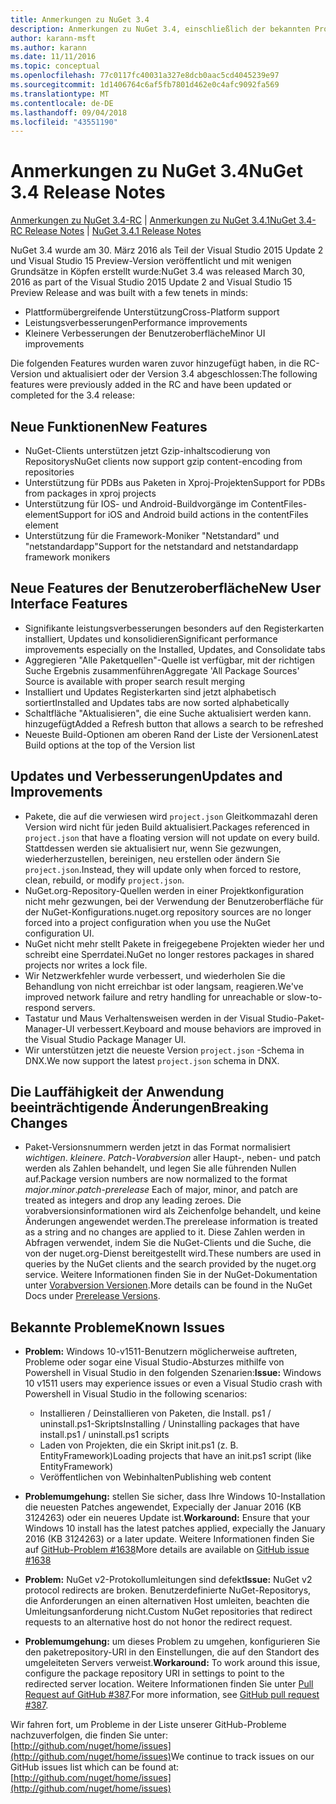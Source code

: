 ```yaml
---
title: Anmerkungen zu NuGet 3.4
description: Anmerkungen zu NuGet 3.4, einschließlich der bekannten Probleme, Fehlerkorrekturen, hinzugefügter Features und DCRs.
author: karann-msft
ms.author: karann
ms.date: 11/11/2016
ms.topic: conceptual
ms.openlocfilehash: 77c0117fc40031a327e8dcb0aac5cd4045239e97
ms.sourcegitcommit: 1d1406764c6af5fb7801d462e0c4afc9092fa569
ms.translationtype: MT
ms.contentlocale: de-DE
ms.lasthandoff: 09/04/2018
ms.locfileid: "43551190"
---
```

# <a name="nuget-34-release-notes"></a><span data-ttu-id="ab844-103">Anmerkungen zu NuGet 3.4</span><span class="sxs-lookup"><span data-stu-id="ab844-103">NuGet 3.4 Release Notes</span></span>

<span data-ttu-id="ab844-104">[Anmerkungen zu NuGet 3.4-RC](../release-notes/nuget-3.4-RC.md) | [Anmerkungen zu NuGet 3.4.1](../release-notes/nuget-3.4.1.md)</span><span class="sxs-lookup"><span data-stu-id="ab844-104">[NuGet 3.4-RC Release Notes](../release-notes/nuget-3.4-RC.md) | [NuGet 3.4.1 Release Notes](../release-notes/nuget-3.4.1.md)</span></span>

<span data-ttu-id="ab844-105">NuGet 3.4 wurde am 30. März 2016 als Teil der Visual Studio 2015 Update 2 und Visual Studio 15 Preview-Version veröffentlicht und mit wenigen Grundsätze in Köpfen erstellt wurde:</span><span class="sxs-lookup"><span data-stu-id="ab844-105">NuGet 3.4 was released March 30, 2016 as part of the Visual Studio 2015 Update 2 and Visual Studio 15 Preview Release and was built with a few tenets in minds:</span></span>

* <span data-ttu-id="ab844-106">Plattformübergreifende Unterstützung</span><span class="sxs-lookup"><span data-stu-id="ab844-106">Cross-Platform support</span></span>
* <span data-ttu-id="ab844-107">Leistungsverbesserungen</span><span class="sxs-lookup"><span data-stu-id="ab844-107">Performance improvements</span></span>
* <span data-ttu-id="ab844-108">Kleinere Verbesserungen der Benutzeroberfläche</span><span class="sxs-lookup"><span data-stu-id="ab844-108">Minor UI improvements</span></span>

<span data-ttu-id="ab844-109">Die folgenden Features wurden waren zuvor hinzugefügt haben, in die RC-Version und aktualisiert oder der Version 3.4 abgeschlossen:</span><span class="sxs-lookup"><span data-stu-id="ab844-109">The following features were previously added in the RC and have been updated or completed for the 3.4 release:</span></span>

## <a name="new-features"></a><span data-ttu-id="ab844-110">Neue Funktionen</span><span class="sxs-lookup"><span data-stu-id="ab844-110">New Features</span></span>

* <span data-ttu-id="ab844-111">NuGet-Clients unterstützen jetzt Gzip-inhaltscodierung von Repositorys</span><span class="sxs-lookup"><span data-stu-id="ab844-111">NuGet clients now support gzip content-encoding from repositories</span></span>
* <span data-ttu-id="ab844-112">Unterstützung für PDBs aus Paketen in Xproj-Projekten</span><span class="sxs-lookup"><span data-stu-id="ab844-112">Support for PDBs from packages in xproj projects</span></span>
* <span data-ttu-id="ab844-113">Unterstützung für IOS- und Android-Buildvorgänge im ContentFiles-element</span><span class="sxs-lookup"><span data-stu-id="ab844-113">Support for iOS and Android build actions in the contentFiles element</span></span>
* <span data-ttu-id="ab844-114">Unterstützung für die Framework-Moniker "Netstandard" und "netstandardapp"</span><span class="sxs-lookup"><span data-stu-id="ab844-114">Support for the netstandard and netstandardapp framework monikers</span></span>

## <a name="new-user-interface-features"></a><span data-ttu-id="ab844-115">Neue Features der Benutzeroberfläche</span><span class="sxs-lookup"><span data-stu-id="ab844-115">New User Interface Features</span></span>

* <span data-ttu-id="ab844-116">Signifikante leistungsverbesserungen besonders auf den Registerkarten installiert, Updates und konsolidieren</span><span class="sxs-lookup"><span data-stu-id="ab844-116">Significant performance improvements especially on the Installed, Updates, and Consolidate tabs</span></span>
* <span data-ttu-id="ab844-117">Aggregieren "Alle Paketquellen"-Quelle ist verfügbar, mit der richtigen Suche Ergebnis zusammenführen</span><span class="sxs-lookup"><span data-stu-id="ab844-117">Aggregate 'All Package Sources' Source is available with proper search result merging</span></span>
* <span data-ttu-id="ab844-118">Installiert und Updates Registerkarten sind jetzt alphabetisch sortiert</span><span class="sxs-lookup"><span data-stu-id="ab844-118">Installed and Updates tabs are now sorted alphabetically</span></span>
* <span data-ttu-id="ab844-119">Schaltfläche "Aktualisieren", die eine Suche aktualisiert werden kann. hinzugefügt</span><span class="sxs-lookup"><span data-stu-id="ab844-119">Added a Refresh button that allows a search to be refreshed</span></span>
* <span data-ttu-id="ab844-120">Neueste Build-Optionen am oberen Rand der Liste der Versionen</span><span class="sxs-lookup"><span data-stu-id="ab844-120">Latest Build options at the top of the Version list</span></span>

## <a name="updates-and-improvements"></a><span data-ttu-id="ab844-121">Updates und Verbesserungen</span><span class="sxs-lookup"><span data-stu-id="ab844-121">Updates and Improvements</span></span>

* <span data-ttu-id="ab844-122">Pakete, die auf die verwiesen wird `project.json` Gleitkommazahl deren Version wird nicht für jeden Build aktualisiert.</span><span class="sxs-lookup"><span data-stu-id="ab844-122">Packages referenced in `project.json` that have a floating version will not update on every build.</span></span> <span data-ttu-id="ab844-123">Stattdessen werden sie aktualisiert nur, wenn Sie gezwungen, wiederherzustellen, bereinigen, neu erstellen oder ändern Sie `project.json`.</span><span class="sxs-lookup"><span data-stu-id="ab844-123">Instead, they will update only when forced to restore, clean, rebuild, or modify `project.json`.</span></span>
* <span data-ttu-id="ab844-124">NuGet.org-Repository-Quellen werden in einer Projektkonfiguration nicht mehr gezwungen, bei der Verwendung der Benutzeroberfläche für der NuGet-Konfigurations.</span><span class="sxs-lookup"><span data-stu-id="ab844-124">nuget.org repository sources are no longer forced into a project configuration when you use the NuGet configuration UI.</span></span>
* <span data-ttu-id="ab844-125">NuGet nicht mehr stellt Pakete in freigegebene Projekten wieder her und schreibt eine Sperrdatei.</span><span class="sxs-lookup"><span data-stu-id="ab844-125">NuGet no longer restores packages in shared projects nor writes a lock file.</span></span>
* <span data-ttu-id="ab844-126">Wir Netzwerkfehler wurde verbessert, und wiederholen Sie die Behandlung von nicht erreichbar ist oder langsam, reagieren.</span><span class="sxs-lookup"><span data-stu-id="ab844-126">We've improved network failure and retry handling for unreachable or slow-to-respond servers.</span></span>
* <span data-ttu-id="ab844-127">Tastatur und Maus Verhaltensweisen werden in der Visual Studio-Paket-Manager-UI verbessert.</span><span class="sxs-lookup"><span data-stu-id="ab844-127">Keyboard and mouse behaviors are improved in the Visual Studio Package Manager UI.</span></span>
* <span data-ttu-id="ab844-128">Wir unterstützen jetzt die neueste Version `project.json` -Schema in DNX.</span><span class="sxs-lookup"><span data-stu-id="ab844-128">We now support the latest `project.json` schema in DNX.</span></span>

## <a name="breaking-changes"></a><span data-ttu-id="ab844-129">Die Lauffähigkeit der Anwendung beeinträchtigende Änderungen</span><span class="sxs-lookup"><span data-stu-id="ab844-129">Breaking Changes</span></span>

* <span data-ttu-id="ab844-130">Paket-Versionsnummern werden jetzt in das Format normalisiert *wichtigen*. *kleinere*. *Patch*-*Vorabversion* aller Haupt-, neben- und patch werden als Zahlen behandelt, und legen Sie alle führenden Nullen auf.</span><span class="sxs-lookup"><span data-stu-id="ab844-130">Package version numbers are now normalized to the format *major*.*minor*.*patch*-*prerelease*   Each of major, minor, and patch are treated as integers and drop any leading zeroes.</span></span>  <span data-ttu-id="ab844-131">Die vorabversionsinformationen wird als Zeichenfolge behandelt, und keine Änderungen angewendet werden.</span><span class="sxs-lookup"><span data-stu-id="ab844-131">The prerelease information is treated as a string and no changes are applied to it.</span></span> <span data-ttu-id="ab844-132">Diese Zahlen werden in Abfragen verwendet, indem Sie die NuGet-Clients und die Suche, die von der nuget.org-Dienst bereitgestellt wird.</span><span class="sxs-lookup"><span data-stu-id="ab844-132">These numbers are used in queries by the NuGet clients and the search provided by the nuget.org service.</span></span>  <span data-ttu-id="ab844-133">Weitere Informationen finden Sie in der NuGet-Dokumentation unter [Vorabversion Versionen](../create-packages/prerelease-packages.md).</span><span class="sxs-lookup"><span data-stu-id="ab844-133">More details can be found in the NuGet Docs under [Prerelease Versions](../create-packages/prerelease-packages.md).</span></span>

## <a name="known-issues"></a><span data-ttu-id="ab844-134">Bekannte Probleme</span><span class="sxs-lookup"><span data-stu-id="ab844-134">Known Issues</span></span>

* <span data-ttu-id="ab844-135">**Problem:** Windows 10-v1511-Benutzern möglicherweise auftreten, Probleme oder sogar eine Visual Studio-Absturzes mithilfe von Powershell in Visual Studio in den folgenden Szenarien:</span><span class="sxs-lookup"><span data-stu-id="ab844-135">**Issue:** Windows 10 v1511 users may experience issues or even a Visual Studio crash with Powershell in Visual Studio in the following scenarios:</span></span>
    * <span data-ttu-id="ab844-136">Installieren / Deinstallieren von Paketen, die Install. ps1 / uninstall.ps1-Skripts</span><span class="sxs-lookup"><span data-stu-id="ab844-136">Installing / Uninstalling packages that have install.ps1 / uninstall.ps1 scripts</span></span>
    * <span data-ttu-id="ab844-137">Laden von Projekten, die ein Skript init.ps1 (z. B. EntityFramework)</span><span class="sxs-lookup"><span data-stu-id="ab844-137">Loading projects that have an init.ps1 script (like EntityFramework)</span></span>
    * <span data-ttu-id="ab844-138">Veröffentlichen von Webinhalten</span><span class="sxs-lookup"><span data-stu-id="ab844-138">Publishing web content</span></span>

* <span data-ttu-id="ab844-139">**Problemumgehung:** stellen Sie sicher, dass Ihre Windows 10-Installation die neuesten Patches angewendet, Expecially der Januar 2016 (KB 3124263) oder ein neueres Update ist.</span><span class="sxs-lookup"><span data-stu-id="ab844-139">**Workaround:** Ensure that your Windows 10 install has the latest patches applied, expecially the January 2016 (KB 3124263) or a later update.</span></span>  <span data-ttu-id="ab844-140">Weitere Informationen finden Sie auf [GitHub-Problem #1638](http://github.com/nuget/home/issues/1638)</span><span class="sxs-lookup"><span data-stu-id="ab844-140">More details are available on [GitHub issue #1638](http://github.com/nuget/home/issues/1638)</span></span>

* <span data-ttu-id="ab844-141">**Problem:** NuGet v2-Protokollumleitungen sind defekt</span><span class="sxs-lookup"><span data-stu-id="ab844-141">**Issue:** NuGet v2 protocol redirects are broken.</span></span>
<span data-ttu-id="ab844-142">Benutzerdefinierte NuGet-Repositorys, die Anforderungen an einen alternativen Host umleiten, beachten die Umleitungsanforderung nicht.</span><span class="sxs-lookup"><span data-stu-id="ab844-142">Custom NuGet repositories that redirect requests to an alternative host do not honor the redirect request.</span></span>
* <span data-ttu-id="ab844-143">**Problemumgehung:** um dieses Problem zu umgehen, konfigurieren Sie den paketrepository-URI in den Einstellungen, die auf den Standort des umgeleiteten Servers verweist.</span><span class="sxs-lookup"><span data-stu-id="ab844-143">**Workaround:**  To work around this issue, configure the package repository URI in settings to point to the redirected server location.</span></span>
<span data-ttu-id="ab844-144">Weitere Informationen finden Sie unter [Pull Request auf GitHub #387](https://github.com/NuGet/NuGet.Client/pull/387).</span><span class="sxs-lookup"><span data-stu-id="ab844-144">For more information, see [GitHub pull request #387](https://github.com/NuGet/NuGet.Client/pull/387).</span></span>

<span data-ttu-id="ab844-145">Wir fahren fort, um Probleme in der Liste unserer GitHub-Probleme nachzuverfolgen, die finden Sie unter: [http://github.com/nuget/home/issues](http://github.com/nuget/home/issues)</span><span class="sxs-lookup"><span data-stu-id="ab844-145">We continue to track issues on our GitHub issues list which can be found at: [http://github.com/nuget/home/issues](http://github.com/nuget/home/issues)</span></span>